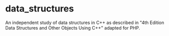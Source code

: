 # data_structures
An independent study of data structures in C++ as described in "4th Edition Data Structures and Other Objects Using C++" adapted for PHP. 

